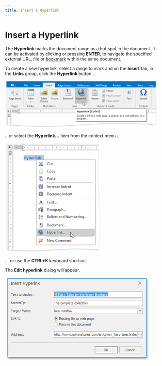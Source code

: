 ```yaml
---
title: Insert a Hyperlink
---
```

# Insert a Hyperlink
The **Hyperlink** marks the document range as a hot spot in the document. It can be activated by clicking or pressing **ENTER**, to navigate the specified external URL, file or [bookmark](insert-a-bookmark.md) within the same document.

To create a new hyperlink, select a range to mark and on the **Insert** tab, in the **Links** group, click the **Hyperlink** button...

![RTEInsertHyperlLink](../../../images/img121254.png)

...or select the **Hyperlink...** item from the context menu ...

![RTEInsertHypelinkRightClick](../../../images/img121255.png)

... or use the **CTRL+K** keyboard shortcut.

The **Edit hyperlink** dialog will appear.

![RTEHyperlinkMenu](../../../images/img121256.png)